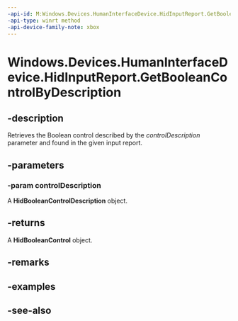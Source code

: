```yaml
---
-api-id: M:Windows.Devices.HumanInterfaceDevice.HidInputReport.GetBooleanControlByDescription(Windows.Devices.HumanInterfaceDevice.HidBooleanControlDescription)
-api-type: winrt method
-api-device-family-note: xbox
---
```


<!-- Method syntax
public Windows.Devices.HumanInterfaceDevice.HidBooleanControl GetBooleanControlByDescription(Windows.Devices.HumanInterfaceDevice.HidBooleanControlDescription controlDescription)
-->

# Windows.Devices.HumanInterfaceDevice.HidInputReport.GetBooleanControlByDescription

## -description
Retrieves the Boolean control described by the *controlDescription* parameter and found in the given input report.

## -parameters
### -param controlDescription
A **HidBooleanControlDescription** object.

## -returns
A **HidBooleanControl** object.

## -remarks

## -examples

## -see-also
